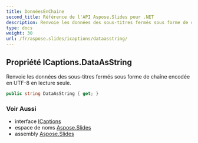 ```yaml
---
title: DonnéesEnChaine
second_title: Référence de l'API Aspose.Slides pour .NET
description: Renvoie les données des sous-titres fermés sous forme de chaîne encodée en UTF-8 en lecture seule.
type: docs
weight: 30
url: /fr/aspose.slides/icaptions/dataasstring/
---
```


## Propriété ICaptions.DataAsString

Renvoie les données des sous-titres fermés sous forme de chaîne encodée en UTF-8 en lecture seule.

```csharp
public string DataAsString { get; }
```

### Voir Aussi

* interface [ICaptions](../../icaptions)
* espace de noms [Aspose.Slides](../../icaptions)
* assembly [Aspose.Slides](../../../)

<!-- NE PAS MODIFIER : généré par xmldocmd pour Aspose.Slides.dll -->